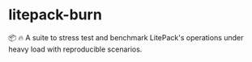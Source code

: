 # litepack-burn
📦 🔥 A suite to stress test and benchmark LitePack's operations under heavy load with reproducible scenarios.
